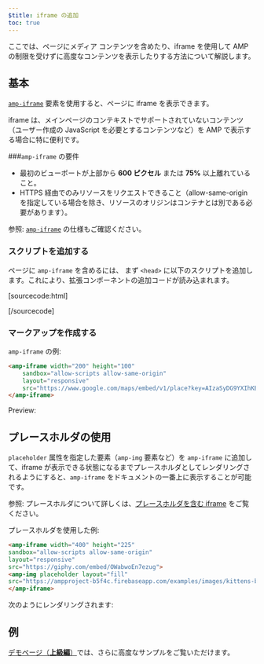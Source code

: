```yaml
---
$title: iframe の追加
toc: true
---
```



ここでは、ページにメディア コンテンツを含めたり、iframe を使用して AMP の制限を受けずに高度なコンテンツを表示したりする方法について解説します。

## 基本

[`amp-iframe`](/ja/docs/reference/components/amp-iframe.html) 要素を使用すると、ページに iframe を表示できます。

iframe は、メインページのコンテキストでサポートされていないコンテンツ（ユーザー作成の JavaScript を必要とするコンテンツなど）を AMP で表示する場合に特に便利です。

###`amp-iframe` の要件

* 最初のビューポートが上部から **600 ピクセル** または **75%** 以上離れていること。
* HTTPS 経由でのみリソースをリクエストできること（allow-same-origin を指定している場合を除き、リソースのオリジンはコンテナとは別である必要があります）。

参照: [<code>amp-iframe</code>](/ja/docs/reference/components/amp-iframe.html) の仕様もご確認ください。

### スクリプトを追加する

ページに `amp-iframe` を含めるには、
まず `<head>` に以下のスクリプトを追加します。これにより、拡張コンポーネントの追加コードが読み込まれます。

[sourcecode:html]
<script async custom-element="amp-iframe"
    src="https://cdn.ampproject.org/v0/amp-iframe-0.1.js"></script>
[/sourcecode]

### マークアップを作成する

`amp-iframe` の例:

```html
<amp-iframe width="200" height="100"
    sandbox="allow-scripts allow-same-origin"
    layout="responsive"
    src="https://www.google.com/maps/embed/v1/place?key=AIzaSyDG9YXIhKBhqclZizcSzJ0ROiE0qgVfwzI&q=europe">
</amp-iframe>
```

Preview:

<amp-iframe width="200" height="100"
    sandbox="allow-scripts allow-same-origin"
    layout="responsive"
    src="https://www.google.com/maps/embed/v1/place?key=AIzaSyDG9YXIhKBhqclZizcSzJ0ROiE0qgVfwzI&q=europe">
</amp-iframe>

## プレースホルダの使用

`placeholder` 属性を指定した要素（`amp-img` 要素など）を `amp-iframe` に追加して、iframe が表示できる状態になるまでプレースホルダとしてレンダリングされるようにすると、`amp-iframe` をドキュメントの一番上に表示することが可能です。

参照: プレースホルダについて詳しくは、[プレースホルダを含む iframe](/ja/docs/reference/components/amp-iframe.html#iframe-with-placeholder) をご覧ください。


プレースホルダを使用した例:

```html
<amp-iframe width="400" height="225"
sandbox="allow-scripts allow-same-origin"
layout="responsive"
src="https://giphy.com/embed/OWabwoEn7ezug">
<amp-img placeholder layout="fill"
src="https://ampproject-b5f4c.firebaseapp.com/examples/images/kittens-biting.jpg"></amp-img>
</amp-iframe>
```
次のようにレンダリングされます:

<amp-iframe width="400" height="225"
sandbox="allow-scripts allow-same-origin"
layout="responsive"
src="https://giphy.com/embed/OWabwoEn7ezug">
<amp-img placeholder layout="fill"
src="https://ampproject-b5f4c.firebaseapp.com/examples/images/kittens-biting.jpg"></amp-img>
</amp-iframe>

## 例

[デモページ（**上級編**）](https://ampbyexample.com/components/amp-iframe/)では、さらに高度なサンプルをご覧いただけます。
